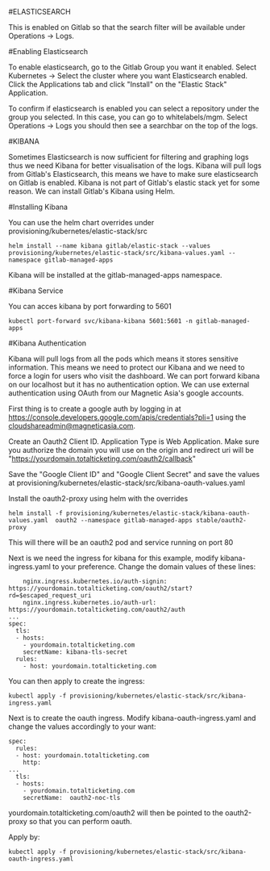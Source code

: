 #ELASTICSEARCH

This is enabled on Gitlab so that the search filter will be available under Operations -> Logs.

#Enabling Elasticsearch

To enable elasticsearch, go to the Gitlab Group you want it enabled. Select Kubernetes -> Select the cluster where you want Elasticsearch enabled. Click the Applications tab and click "Install" on the "Elastic Stack" Application.


To confirm if elasticsearch is enabled you can select a repository under the group you selected. In this case, you can go to whitelabels/mgm. Select Operations -> Logs you should then see a searchbar on the top of the logs.

#KIBANA

Sometimes Elasticsearch is now sufficient for filtering and graphing logs thus we need Kibana for better visualisation of the logs. Kibana will pull logs from Gitlab's Elasticsearch, this means we have to make sure elasticsearch on Gitlab is enabled. Kibana is not part of Gitlab's elastic stack yet for some reason. We can install Gitlab's Kibana using Helm.

#Installing Kibana

You can use the helm chart overrides under provisioning/kubernetes/elastic-stack/src

`helm install --name kibana gitlab/elastic-stack --values provisioning/kubernetes/elastic-stack/src/kibana-values.yaml --namespace gitlab-managed-apps`

Kibana will be installed at the gitlab-managed-apps namespace.

#Kibana Service

You can acces kibana by port forwarding to 5601

`kubectl port-forward svc/kibana-kibana 5601:5601 -n gitlab-managed-apps`

#Kibana Authentication

Kibana will pull logs from all the pods which means it stores sensitive information. This means we need to protect our Kibana and we need to force a login for users who visit the dashboard. We can port forward kibana on our localhost but it has no authentication option. We can use external authentication using OAuth from our Magnetic Asia's google accounts.

First thing is to create a google auth by logging in at https://console.developers.google.com/apis/credentials?pli=1 using the cloudshareadmin@magneticasia.com.

Create an Oauth2 Client ID. Application Type is Web Application. Make sure you authorize the domain you will use on the origin and redirect uri will be "https://yourdomain.totalticketing.com/oauth2/callback"


Save the "Google Client ID" and "Google Client Secret" and save the values at provisioning/kubernetes/elastic-stack/src/kibana-oauth-values.yaml

Install the oauth2-proxy using helm with the overrides 

`helm install -f provisioning/kubernetes/elastic-stack/kibana-oauth-values.yaml  oauth2 --namespace gitlab-managed-apps stable/oauth2-proxy`

This will there will be an oauth2 pod and service running on port 80

Next is we need the ingress for kibana for this example, modify kibana-ingress.yaml to your preference. Change the domain values of these lines:

```
    nginx.ingress.kubernetes.io/auth-signin: https://yourdomain.totalticketing.com/oauth2/start?rd=$escaped_request_uri
    nginx.ingress.kubernetes.io/auth-url: https://yourdomain.totalticketing.com/oauth2/auth
...
spec:
  tls:
  - hosts:
    - yourdomain.totalticketing.com
    secretName: kibana-tls-secret
  rules:
    - host: yourdomain.totalticketing.com
```

You can then apply to create the ingress:

`kubectl apply -f provisioning/kubernetes/elastic-stack/src/kibana-ingress.yaml`

Next is to create the oauth ingress. Modify kibana-oauth-ingress.yaml and change the values accordingly to your want:


```
spec:
  rules:
  - host: yourdomain.totalticketing.com
    http:
...
  tls:
  - hosts:
    - yourdomain.totalticketing.com
    secretName:  oauth2-noc-tls
```

yourdomain.totalticketing.com/oauth2 will then be pointed to the oauth2-proxy so that you can perform oauth.

Apply by: 

`kubectl apply -f provisioning/kubernetes/elastic-stack/src/kibana-oauth-ingress.yaml`
